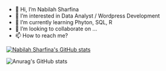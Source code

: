 - 👋 Hi, I’m Nabilah Sharfina
- 👀 I’m interested in Data Analyst / Wordpress Development
- 🌱 I’m currently learning Phyton, SQL, R
- 💞️ I’m looking to collaborate on ...
- 📫 How to reach me?


<!---
NabilahSharfina/NabilahSharfina is a ✨ special ✨ repository because its `README.md` (this file) appears on your GitHub profile.
You can click the Preview link to take a look at your changes.
--->

[![Nabilah Sharfina's GitHub stats](https://NabilahSharfina.vercel.app/api?username=NabilahSharfina)](https://github.com/NabilahSharfina/NabilahSharfina)

![Anurag's GitHub stats](https://github-readme-stats.vercel.app/api?username=anuraghazra&show_icons=true&theme=radical)
